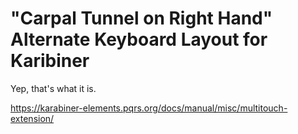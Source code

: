 # "Carpal Tunnel on Right Hand" Alternate Keyboard Layout for Karibiner

Yep, that's what it is.


https://karabiner-elements.pqrs.org/docs/manual/misc/multitouch-extension/
